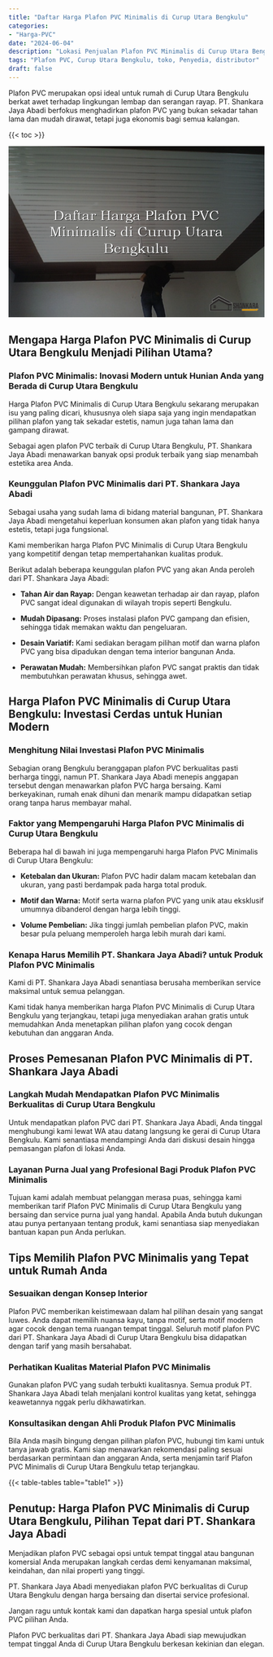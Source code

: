 ```yaml
---
title: "Daftar Harga Plafon PVC Minimalis di Curup Utara Bengkulu"
categories: 
- "Harga-PVC"
date: "2024-06-04"
description: "Lokasi Penjualan Plafon PVC Minimalis di Curup Utara Bengkulu bagi hunian, kantor, dan gerai. Panel unggulan, variasi motif, warna elegan, dengan servis pemasangan oleh tim berpengalaman dan kepastian resmi!|Servis penjualan Plafon PVC Minimalis di Curup Utara Bengkulu untuk keperluan rumah, kantor, atau gerai, beserta material terbaik dan penempatan oleh tim profesional serta kepastian resmi.|Alternatif Plafon PVC Minimalis di Curup Utara Bengkulu yang terbukti bagi tempat tinggal, office, serta ritel, dengan produk unggulan dan penempatan ditangani oleh tim berpengalaman serta garansi resmi.|Penjualan Plafon PVC Minimalis di Curup Utara Bengkulu bagi hunian, office, dan toko, dengan material unggulan dan penempatan ditangani oleh tim profesional, disertai dengan kepastian resmi.}"
tags: "Plafon PVC, Curup Utara Bengkulu, toko, Penyedia, distributor"
draft: false
---
```


Plafon PVC merupakan opsi ideal untuk rumah di Curup Utara Bengkulu berkat awet terhadap lingkungan lembap dan serangan rayap. PT. Shankara Jaya Abadi berfokus menghadirkan plafon PVC yang bukan sekadar tahan lama dan mudah dirawat, tetapi juga ekonomis bagi semua kalangan.

{{< toc >}}

![Daftar Harga Plafon PVC Minimalis di Curup Utara Bengkulu](/images/Harga-PVC/Daftar-Harga-Plafon-PVC-Minimalis-di-Curup-Utara-Bengkulu.png)


## Mengapa Harga Plafon PVC Minimalis di Curup Utara Bengkulu Menjadi Pilihan Utama?

### Plafon PVC Minimalis: Inovasi Modern untuk Hunian Anda yang Berada di Curup Utara Bengkulu

Harga Plafon PVC Minimalis di Curup Utara Bengkulu sekarang merupakan isu yang paling dicari, khususnya oleh siapa saja yang ingin mendapatkan pilihan plafon yang tak sekadar estetis, namun juga tahan lama dan gampang dirawat.

Sebagai agen plafon PVC terbaik di Curup Utara Bengkulu, PT. Shankara Jaya Abadi menawarkan banyak opsi produk terbaik yang siap menambah estetika area Anda.

### Keunggulan Plafon PVC Minimalis dari PT. Shankara Jaya Abadi

Sebagai usaha yang sudah lama di bidang material bangunan, PT. Shankara Jaya Abadi mengetahui keperluan konsumen akan plafon yang tidak hanya estetis, tetapi juga fungsional.

Kami memberikan harga Plafon PVC Minimalis di Curup Utara Bengkulu yang kompetitif dengan tetap mempertahankan kualitas produk.

Berikut adalah beberapa keunggulan plafon PVC yang akan Anda peroleh dari PT. Shankara Jaya Abadi:

- **Tahan Air dan Rayap:** Dengan keawetan terhadap air dan rayap, plafon PVC sangat ideal digunakan di wilayah tropis seperti Bengkulu.

- **Mudah Dipasang:** Proses instalasi plafon PVC gampang dan efisien, sehingga tidak memakan waktu dan pengeluaran.

- **Desain Variatif:** Kami sediakan beragam pilihan motif dan warna plafon PVC yang bisa dipadukan dengan tema interior bangunan Anda.

- **Perawatan Mudah:** Membersihkan plafon PVC sangat praktis dan tidak membutuhkan perawatan khusus, sehingga awet.

## Harga Plafon PVC Minimalis di Curup Utara Bengkulu: Investasi Cerdas untuk Hunian Modern

### Menghitung Nilai Investasi Plafon PVC Minimalis

Sebagian orang Bengkulu beranggapan plafon PVC berkualitas pasti berharga tinggi, namun PT. Shankara Jaya Abadi menepis anggapan tersebut dengan menawarkan plafon PVC harga bersaing. Kami berkeyakinan, rumah enak dihuni dan menarik mampu didapatkan setiap orang tanpa harus membayar mahal.

### Faktor yang Mempengaruhi Harga Plafon PVC Minimalis di Curup Utara Bengkulu

Beberapa hal di bawah ini juga mempengaruhi harga Plafon PVC Minimalis di Curup Utara Bengkulu:

- **Ketebalan dan Ukuran:** Plafon PVC hadir dalam macam ketebalan dan ukuran, yang pasti berdampak pada harga total produk.

- **Motif dan Warna:** Motif serta warna plafon PVC yang unik atau eksklusif umumnya dibanderol dengan harga lebih tinggi.

- **Volume Pembelian:** Jika tinggi jumlah pembelian plafon PVC, makin besar pula peluang memperoleh harga lebih murah dari kami.

### Kenapa Harus Memilih PT. Shankara Jaya Abadi? untuk Produk Plafon PVC Minimalis

Kami di PT. Shankara Jaya Abadi senantiasa berusaha memberikan service maksimal untuk semua pelanggan.

Kami tidak hanya memberikan harga Plafon PVC Minimalis di Curup Utara Bengkulu yang terjangkau, tetapi juga menyediakan arahan gratis untuk memudahkan Anda menetapkan pilihan plafon yang cocok dengan kebutuhan dan anggaran Anda.

## Proses Pemesanan Plafon PVC Minimalis di PT. Shankara Jaya Abadi

### Langkah Mudah Mendapatkan Plafon PVC Minimalis Berkualitas di Curup Utara Bengkulu

Untuk mendapatkan plafon PVC dari PT. Shankara Jaya Abadi, Anda tinggal menghubungi kami lewat WA atau datang langsung ke gerai di Curup Utara Bengkulu. Kami senantiasa mendampingi Anda dari diskusi desain hingga pemasangan plafon di lokasi Anda.

### Layanan Purna Jual yang Profesional Bagi Produk Plafon PVC Minimalis

Tujuan kami adalah membuat pelanggan merasa puas, sehingga kami memberikan tarif Plafon PVC Minimalis di Curup Utara Bengkulu yang bersaing dan service purna jual yang handal. Apabila Anda butuh dukungan atau punya pertanyaan tentang produk, kami senantiasa siap menyediakan bantuan kapan pun Anda perlukan.

## Tips Memilih Plafon PVC Minimalis yang Tepat untuk Rumah Anda

### Sesuaikan dengan Konsep Interior

Plafon PVC memberikan keistimewaan dalam hal pilihan desain yang sangat luwes. Anda dapat memilih nuansa kayu, tanpa motif, serta motif modern agar cocok dengan tema ruangan tempat tinggal. Seluruh motif plafon PVC dari PT. Shankara Jaya Abadi di Curup Utara Bengkulu bisa didapatkan dengan tarif yang masih bersahabat.

### Perhatikan Kualitas Material Plafon PVC Minimalis

Gunakan plafon PVC yang sudah terbukti kualitasnya. Semua produk PT. Shankara Jaya Abadi telah menjalani kontrol kualitas yang ketat, sehingga keawetannya nggak perlu dikhawatirkan.

### Konsultasikan dengan Ahli Produk Plafon PVC Minimalis

Bila Anda masih bingung dengan pilihan plafon PVC, hubungi tim kami untuk tanya jawab gratis. Kami siap menawarkan rekomendasi paling sesuai berdasarkan permintaan dan anggaran Anda, serta menjamin tarif Plafon PVC Minimalis di Curup Utara Bengkulu tetap terjangkau.

{{< table-tables table="table1" >}}

## Penutup: Harga Plafon PVC Minimalis di Curup Utara Bengkulu, Pilihan Tepat dari PT. Shankara Jaya Abadi

Menjadikan plafon PVC sebagai opsi untuk tempat tinggal atau bangunan komersial Anda merupakan langkah cerdas demi kenyamanan maksimal, keindahan, dan nilai properti yang tinggi.

PT. Shankara Jaya Abadi menyediakan plafon PVC berkualitas di Curup Utara Bengkulu dengan harga bersaing dan disertai service profesional.

Jangan ragu untuk kontak kami dan dapatkan harga spesial untuk plafon PVC pilihan Anda.

Plafon PVC berkualitas dari PT. Shankara Jaya Abadi siap mewujudkan tempat tinggal Anda di Curup Utara Bengkulu berkesan kekinian dan elegan.